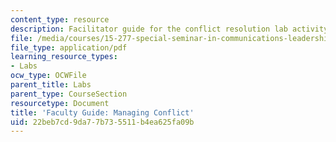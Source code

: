 ```yaml
---
content_type: resource
description: Facilitator guide for the conflict resolution lab activity.
file: /media/courses/15-277-special-seminar-in-communications-leadership-and-personal-effectiveness-coaching-fall-2008/22beb7cd9da77b735511b4ea625fa09b_guide_06.pdf
file_type: application/pdf
learning_resource_types:
- Labs
ocw_type: OCWFile
parent_title: Labs
parent_type: CourseSection
resourcetype: Document
title: 'Faculty Guide: Managing Conflict'
uid: 22beb7cd-9da7-7b73-5511-b4ea625fa09b
---
```

